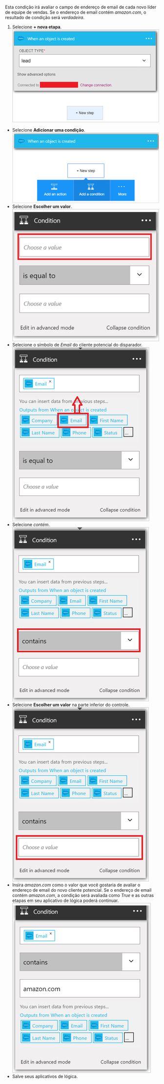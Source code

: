 Esta condição irá avaliar o campo de endereço de email de cada novo líder de equipe de vendas. Se o endereço de email contém *amazon.com*, o resultado de condição será *verdadeira*.

1. Selecione **+ nova etapa**.  
![Imagem de condição de SalesForce 1](./media/connectors-create-api-salesforce/condition-1.png)   
- Selecione **Adicionar uma condição**.    
![Imagem de condição de SalesForce 2](./media/connectors-create-api-salesforce/condition-2.png)  
- Selecione **Escolher um valor**.    
![Imagem de condição de SalesForce 3](./media/connectors-create-api-salesforce/condition-3.png)  
- Selecione o símbolo de *Email* do cliente potencial do disparador.    
![Imagem de condição de SalesForce 4](./media/connectors-create-api-salesforce/condition-4.png)  
- Selecione *contém*.      
![Imagem de condição de SalesForce 5](./media/connectors-create-api-salesforce/condition-5.png)  
- Selecione **Escolher um valor** na parte inferior do controle.     
![Imagem de condição de SalesForce 6](./media/connectors-create-api-salesforce/condition-6.png)  
- Insira *amazon.com* como o valor que você gostaria de avaliar o endereço de email do novo cliente potencial. Se o endereço de email contém *amazon.com*, a condição será avaliada como *True* e as outras etapas em seu aplicativo de lógica poderá continuar.    
![Imagem de condição SalesForce 7](./media/connectors-create-api-salesforce/condition-7.png)  
- Salve seus aplicativos de lógica.  

